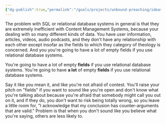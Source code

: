 ```yaml
---
{"dg-publish":true,"permalink":"/goals/projects/unbound-preaching/ideas/use-mongo-db/","tags":["paralinguistic"],"created":"Oct 23, 2018, 1:10 PM"}
---
```



The problem with SQL or relational database systems in general is that they are extremely inefficient with Content Management Systems, because your dealing with so many different kinds of data. You have user information, articles, videos, audio podcasts, and they don't have any relationship with each other except insofar as the fields to which they category of theology is concerned. And you you're going to have a lot of empty fields if you use relational database systems.

You're going to have a lot of empty **fields** if you use relational database systems.
You're going to have **a lot** of empty **fields** if you use relational database systems.

Say it like you mean it, and like you're not afraid of contest. You'll raise your pitch on "fields" if you want to sound like you're open and don't know what you're talking about because you're afraid that somebody might call you out on it, and if they do, you don't want to risk being totally wrong, so you leave a little room for, "I acknowledge that my conclusion has counter-arguments that are valid." Problem is that when you don't sound like you believe what you're saying, others are less likely to.


